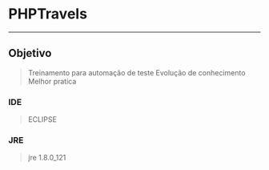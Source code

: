 # PHPTravels
---
## Objetivo
> Treinamento para automação de teste
Evolução de conhecimento
Melhor pratica

### IDE
> ECLIPSE 

### JRE
> jre 1.8.0_121 

